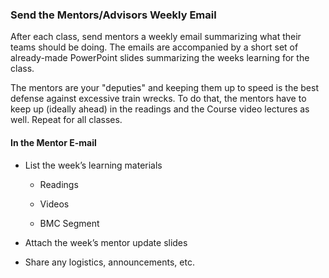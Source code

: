 ### Send the Mentors/Advisors Weekly Email

After each class, send mentors a weekly email summarizing what their teams should be doing. The emails are accompanied by a short set of already-made PowerPoint slides summarizing the weeks learning for the class.

The mentors are your "deputies" and keeping them up to speed is the best defense against excessive train wrecks. To do that, the mentors have to keep up (ideally ahead) in the readings and the Course video lectures as well. Repeat for all classes.

#### In the Mentor E-mail

* List the week’s learning materials

    * Readings

    * Videos

    * BMC Segment

* Attach the week’s mentor update slides

* Share any logistics, announcements, etc.
